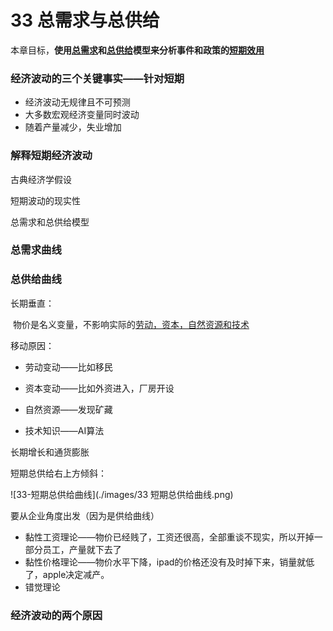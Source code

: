 # 33 总需求与总供给

本章目标，**使用<u>总需求</u>和<u>总供给</u>模型来分析事件和政策的<u>短期效用</u>**



### 经济波动的三个关键事实——针对短期

- 经济波动无规律且不可预测
- 大多数宏观经济变量同时波动
- 随着产量减少，失业增加



### 解释短期经济波动

古典经济学假设



短期波动的现实性



总需求和总供给模型



### 总需求曲线



### 总供给曲线

长期垂直：

​		物价是名义变量，不影响实际的<u>劳动，资本，自然资源和技术</u>

移动原因：

- 劳动变动——比如移民

- 资本变动——比如外资进入，厂房开设

- 自然资源——发现矿藏

- 技术知识——AI算法



长期增长和通货膨胀



短期总供给右上方倾斜：



![33-短期总供给曲线](./images/33 短期总供给曲线.png)

要从企业角度出发（因为是供给曲线）

- 黏性工资理论——物价已经贱了，工资还很高，全部重谈不现实，所以开掉一部分员工，产量就下去了
- 黏性价格理论——物价水平下降，ipad的价格还没有及时掉下来，销量就低了，apple决定减产。
- 错觉理论


### 经济波动的两个原因

